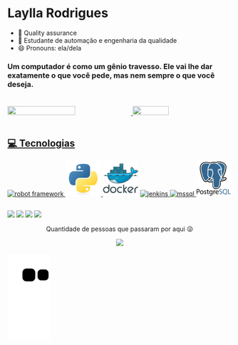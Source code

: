 # Laylla Rodrigues

- 🔭 Quality assurance
- 🌱 Estudante de automação e engenharia da qualidade
- 😄 Pronouns: ela/dela

### Um computador é como um gênio travesso. Ele vai lhe dar exatamente o que você pede, mas nem sempre o que você deseja. 

# 

 <div>
  <a href="https://github.com/LayllaRodrigues">
   <img  src="https://github-readme-stats.vercel.app/api?username=LayllaRodrigues&show_icons=true&theme=dracula&include_all_commits=true&count_private=true" width="55%" height="50%"/>
   
  <img  src="https://github-readme-stats.vercel.app/api/top-langs/?username=LayllaRodrigues&layout=compact&langs_count=7&theme=dracula" width="40%" height="40%"/>
  
</div>
 
<div style="display: inline_block"><br>
 
 ## 💻 Tecnologias

       
<p align="left"> <a href="https://robotframework.org/" target="_blank"> <img src="https://upload.wikimedia.org/wikipedia/commons/e/e4/Robot-framework-logo.png" alt="robot framework" width="80" height="80"/> </a> <a href="https://www.docker.com/" target="_blank"> <a href="https://www.python.org" target="_blank"> <img src="https://raw.githubusercontent.com/devicons/devicon/master/icons/python/python-original.svg" alt="python" width="80" height="80"/> </a> <img src="https://raw.githubusercontent.com/devicons/devicon/master/icons/docker/docker-original-wordmark.svg" alt="docker" width="80" height="80"/> </a> <a href="https://www.jenkins.io" target="_blank"> <img src="https://www.vectorlogo.zone/logos/jenkins/jenkins-icon.svg" alt="jenkins" width="80" height="80"/> </a> </a> <a href="https://www.microsoft.com/en-us/sql-server" target="_blank"> <img src="https://www.svgrepo.com/show/303229/microsoft-sql-server-logo.svg" alt="mssql" width="80" height="80"/> </a> <a href="https://www.oracle.com/" target="_blank">  </a> <a href="https://www.postgresql.org" target="_blank"> <img src="https://raw.githubusercontent.com/devicons/devicon/master/icons/postgresql/postgresql-original-wordmark.svg" alt="postgresql" width="80" height="80"/> </a>  
  
</div>
  
  ##
 
<div> 
 
  <a  href="https://instagram.com/anotacoesdeumaestudante" target="_blank"><img src="https://img.shields.io/badge/-Instagram-%23E4405F?style=for-the-badge&logo=instagram&logoColor=white" target="_blank"></a>
  <a href = "laylla.oliveira.rodrigues@hotmail.com"><img src="https://img.shields.io/badge/-Gmail-%23333?style=for-the-badge&logo=gmail&logoColor=white" target="_blank"></a>
  <a href="https://www.linkedin.com/in/laylla-rodrigues-263357b1/" target="_blank"><img src="https://img.shields.io/badge/-LinkedIn-%230077B5?style=for-the-badge&logo=linkedin&logoColor=white" target="_blank"></a> 
 <a href="https://laylla-rodrigues.medium.com/" target="_blank"><img src="https://img.shields.io/badge/Medium-12100E?style=for-the-badge&logo=medium&logoColor=white" target="_blank"></a> 
 
 
 
 <p align="center"> Quantidade de pessoas que passaram por aqui 😜 </p>
<p align="center">   <img alingn="center" src="https://profile-counter.glitch.me/SeuPerfildoGitHub/count.svg" /></p>
 
   ![Snake animation](https://github.com/LayllaRodrigues/LayllaRodrigues/blob/output/github-contribution-grid-snake.svg)


  
 

